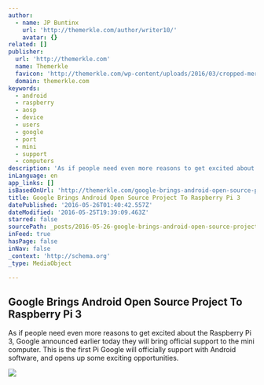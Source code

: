 ```yaml
---
author:
  - name: JP Buntinx
    url: 'http://themerkle.com/author/writer10/'
    avatar: {}
related: []
publisher:
  url: 'http://themerkle.com'
  name: Themerkle
  favicon: 'http://themerkle.com/wp-content/uploads/2016/03/cropped-merkle-white-1-192x192.png'
  domain: themerkle.com
keywords:
  - android
  - raspberry
  - aosp
  - device
  - users
  - google
  - port
  - mini
  - support
  - computers
description: 'As if people need even more reasons to get excited about the Raspberry Pi 3, Google announced earlier today they will bring official support to the mini computer. This is the first Pi Google will officially support with Android software, and opens up some exciting opportunities.'
inLanguage: en
app_links: []
isBasedOnUrl: 'http://themerkle.com/google-brings-android-open-source-project-to-raspberry-pi-3/'
title: Google Brings Android Open Source Project To Raspberry Pi 3
datePublished: '2016-05-26T01:40:42.557Z'
dateModified: '2016-05-25T19:39:09.463Z'
starred: false
sourcePath: _posts/2016-05-26-google-brings-android-open-source-project-to-raspberry-pi-3.md
inFeed: true
hasPage: false
inNav: false
_context: 'http://schema.org'
_type: MediaObject

---
```

<article style=""><h1>Google Brings Android Open Source Project To Raspberry Pi 3</h1><p>As if people need even more reasons to get excited about the Raspberry Pi 3, Google announced earlier today they will bring official support to the mini computer. This is the first Pi Google will officially support with Android software, and opens up some exciting opportunities.</p><img src="http://themerkle.com/wp-content/uploads/2016/05/Raspberry-Pi-3.jpg" /></article>